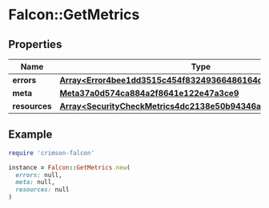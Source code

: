 # Falcon::GetMetrics

## Properties

| Name | Type | Description | Notes |
| ---- | ---- | ----------- | ----- |
| **errors** | [**Array&lt;Error4bee1dd3515c454f83249366486164d0&gt;**](Error4bee1dd3515c454f83249366486164d0.md) |  | [optional] |
| **meta** | [**Meta37a0d574ca884a2f8641e122e47a3ce9**](Meta37a0d574ca884a2f8641e122e47a3ce9.md) |  | [optional] |
| **resources** | [**Array&lt;SecurityCheckMetrics4dc2138e50b94346aca29c17db424031&gt;**](SecurityCheckMetrics4dc2138e50b94346aca29c17db424031.md) |  | [optional] |

## Example

```ruby
require 'crimson-falcon'

instance = Falcon::GetMetrics.new(
  errors: null,
  meta: null,
  resources: null
)
```

